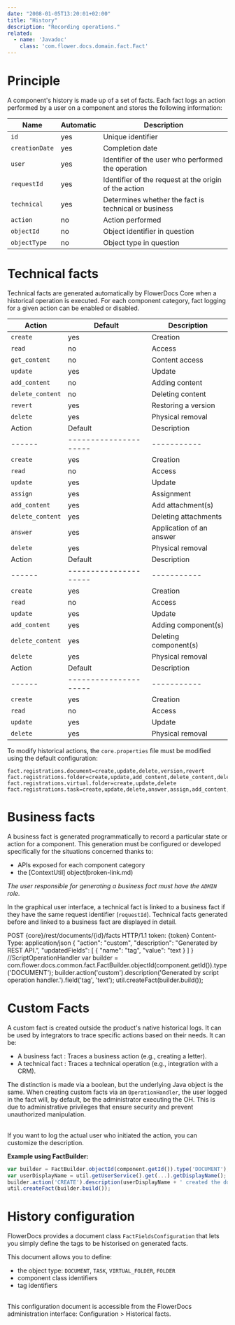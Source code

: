 ```yaml
---
date: "2008-01-05T13:20:01+02:00"
title: "History"
description: "Recording operations."
related:
  - name: 'Javadoc'
    class: 'com.flower.docs.domain.fact.Fact'
---
```


# Principle 

A component's history is made up of a set of facts. Each fact logs an action performed by a user on a component and stores the following information: 

|Name|Automatic|Description|
|------|---------------------|-----------|
|`id`|yes|Unique identifier|
|`creationDate`|yes|Completion date|
|`user`|yes|Identifier of the user who performed the operation|
|`requestId`|yes|Identifier of the request at the origin of the action|
|`technical`|yes|Determines whether the fact is technical or business|
|`action`|no|Action performed|
|`objectId`|no|Object identifier in question|
|`objectType`|no|Object type in question|

# Technical facts

Technical facts are generated automatically by FlowerDocs Core when a historical operation is executed. For each component category, fact logging for a given action can be enabled or disabled.

|Action|Default|Description|
|------|---------------------|-----------|
|`create`|yes|Creation|
|`read`|no|Access|
|`get_content`|no|Content access|
|`update`|yes|Update|
|`add_content`|no|Adding content|
|`delete_content`|no|Deleting content|
|`revert`|yes|Restoring a version|
|`delete`|yes|Physical removal|
|Action|Default|Description|
|------|---------------------|-----------|
|`create`|yes|Creation|
|`read`|no|Access|
|`update`|yes|Update|
|`assign`|yes|Assignment|
|`add_content`|yes|Add attachment(s)|
|`delete_content`|yes|Deleting attachments|
|`answer`|yes|Application of an answer|
|`delete`|yes|Physical removal|
|Action|Default|Description|
|------|---------------------|-----------|
|`create`|yes|Creation|
|`read`|no|Access|
|`update`|yes|Update|
|`add_content`|yes|Adding component(s)|
|`delete_content`|yes|Deleting component(s)|
|`delete`|yes|Physical removal|
|Action|Default|Description|
|------|---------------------|-----------|
|`create`|yes|Creation|
|`read`|no|Access|
|`update`|yes|Update|
|`delete`|yes|Physical removal|


To modify historical actions, the `core.properties` file must be modified using the default configuration: 

```properties
fact.registrations.document=create,update,delete,version,revert
fact.registrations.folder=create,update,add_content,delete_content,delete
fact.registrations.virtual.folder=create,update,delete
fact.registrations.task=create,update,delete,answer,assign,add_content,delete_content
```

# Business facts

A business fact is generated programmatically to record a particular state or action for a component.
This generation must be configured or developed specifically for the situations concerned thanks to: 

* APIs exposed for each component category
* the [ContextUtil] object(broken-link.md)

*The user responsible for generating a business fact must have the `ADMIN` role.*

In the graphical user interface, a technical fact is linked to a business fact if they have the same request identifier (`requestId`).
Technical facts generated before and linked to a business fact are displayed in detail.




POST {core}/rest/documents/{id}/facts HTTP/1.1
token: {token}
Content-Type: application/json
{
    "action": "custom",
    "description": "Generated by REST API.”,
    "updatedFields": [
        {
            "name": "tag",
            "value": "text
        }
    ]
}
//ScriptOperationHandler
var builder = com.flower.docs.common.fact.FactBuilder.objectId(component.getId()).type('DOCUMENT');
builder.action('custom').description('Generated by script operation handler.').field('tag', 'text');
util.createFact(builder.build());

# Custom Facts

A custom fact is created outside the product's native historical logs. It can be used by integrators to trace specific actions based on their needs. It can be:

* A business fact : Traces a business action (e.g., creating a letter).  
* A technical fact : Traces a technical operation (e.g., integration with a CRM).  

  
The distinction is made via a boolean, but the underlying Java object is the same. When creating custom facts via an `OperationHandler`, the user logged in the fact will, by default, be the administrator executing the OH. This is due to administrative privileges that ensure security and prevent unauthorized manipulation.

<br/>
If you want to log the actual user who initiated the action, you can customize the description.

**Example using FactBuilder:**

```javascript
var builder = FactBuilder.objectId(component.getId()).type('DOCUMENT');
var userDisplayName = util.getUserService().get(...).getDisplayName();
builder.action('CREATE').description(userDisplayName + ' created the document.');
util.createFact(builder.build());
```

# History configuration

FlowerDocs provides a document class `FactFieldsConfiguration` that lets you simply define the tags to be historised on generated facts.

This document allows you to define:

* the object type: `DOCUMENT`, `TASK`, `VIRTUAL_FOLDER`, `FOLDER`
* component class identifiers
* tag identifiers

<br/>
This configuration document is accessible from the FlowerDocs administration interface: Configuration > Historical facts.
